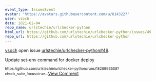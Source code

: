 ```yaml
---
event_type: IssuesEvent
avatar: "https://avatars.githubusercontent.com/u/814322?"
user: vsoch
date: 2021-02-04
repo_name: urlstechie/urlchecker-python
html_url: https://github.com/urlstechie/urlchecker-python/issues/49
repo_url: https://github.com/urlstechie/urlchecker-python
---
```


<a href='https://github.com/vsoch' target='_blank'>vsoch</a> open issue <a href='https://github.com/urlstechie/urlchecker-python/issues/49' target='_blank'>urlstechie/urlchecker-python#49</a>.

<p>Update set-env command for docker deploy</p><small>https://github.com/urlstechie/urlchecker-python/runs/1826993508?check_suite_focus=true...</small><a href='https://github.com/urlstechie/urlchecker-python/issues/49' target='_blank'>View Comment</a>